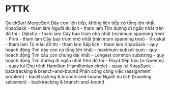 # PTTK
QuickSort
MergeSort
Dãy con liên tiếp, không liên tiếp có tổng lớn nhất
KnapSack - tham lam
Người du lịch - tham lam
Tìm đường đi ngắn nhất trên đồ thị - Dijkstra - tham lam
Cây bao trùm nhỏ nhất (minimum spanning tree) - Prim - tham lam
Cây bao trùm nhỏ nhất (minimum spanning tree) - Kruskal - tham lam
Tô màu đồ thị - tham lam
Sắp lịch - tham lam
KnapSack - quy hoạch động
Tìm dãy con có tổng lớn nhất - maximum-subset-sum - quy hoạch động
Tìm xâu con chung dài nhất - Longest common substring - quy hoạch động
Tìm đường đi ngắn nhất trên đồ thị - Floyd
Xếp hậu (n-Queens) - quay lui 
Chu trình Hamilton (Hamiltonian circle) - quay lui 
KnapSack - backtracking & branch-and-bound
Phân công công việc (assignment problem)  - backtracking & branch-and-bound
Người du lịch (traveling salesman)  - backtracking & branch-and-bound
